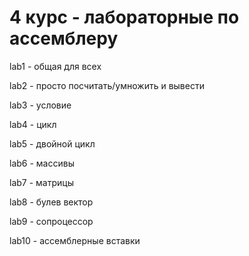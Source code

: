 # 4 курс - лабораторные по ассемблеру

lab1 - общая для всех

lab2 - просто посчитать/умножить и вывести

lab3 - условие

lab4 - цикл

lab5 - двойной цикл

lab6 - массивы

lab7 - матрицы

lab8 - булев вектор

lab9 - сопроцессор

lab10 - ассемблерные вставки